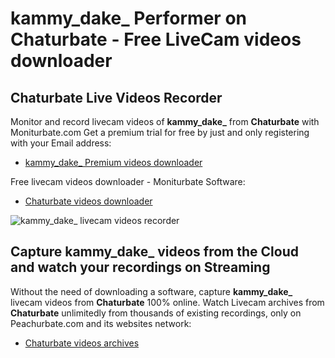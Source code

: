 # kammy_dake_ Performer on Chaturbate - Free LiveCam videos downloader

## Chaturbate Live Videos Recorder

Monitor and record livecam videos of **kammy_dake_** from **Chaturbate** with Moniturbate.com
Get a premium trial for free by just and only registering with your Email address:
* [kammy_dake_ Premium videos downloader](https://moniturbate.com/request-demo-licence-key.html)

Free livecam videos downloader - Moniturbate Software:
* [Chaturbate videos downloader](https://moniturbate.com/moniturbate-download-software.html)

![kammy_dake_ livecam videos recorder](https://peachurnet.com/templates/moniturbate-software.png)


## Capture kammy_dake_ videos from the Cloud and watch your recordings on Streaming

Without the need of downloading a software, capture **kammy_dake_** livecam videos from **Chaturbate** 100% online.
Watch Livecam archives from **Chaturbate** unlimitedly from thousands of existing recordings, only on Peachurbate.com and its websites network:
* [Chaturbate videos archives](https://peachurnet.com/)